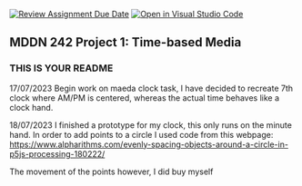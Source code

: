 [![Review Assignment Due Date](https://classroom.github.com/assets/deadline-readme-button-24ddc0f5d75046c5622901739e7c5dd533143b0c8e959d652212380cedb1ea36.svg)](https://classroom.github.com/a/JAZAP9dv)
[![Open in Visual Studio Code](https://classroom.github.com/assets/open-in-vscode-718a45dd9cf7e7f842a935f5ebbe5719a5e09af4491e668f4dbf3b35d5cca122.svg)](https://classroom.github.com/online_ide?assignment_repo_id=11440819&assignment_repo_type=AssignmentRepo)
## MDDN 242 Project 1: Time-based Media  

### THIS IS YOUR README

17/07/2023
Begin work on maeda clock task, I have decided to recreate 7th clock where AM/PM is centered, whereas the actual time behaves like a clock hand.

18/07/2023
I finished a prototype for my clock, this only runs on the minute hand. In order to add points to a circle I used code from this webpage:
https://www.alpharithms.com/evenly-spacing-objects-around-a-circle-in-p5js-processing-180222/

The movement of the points however, I did buy myself